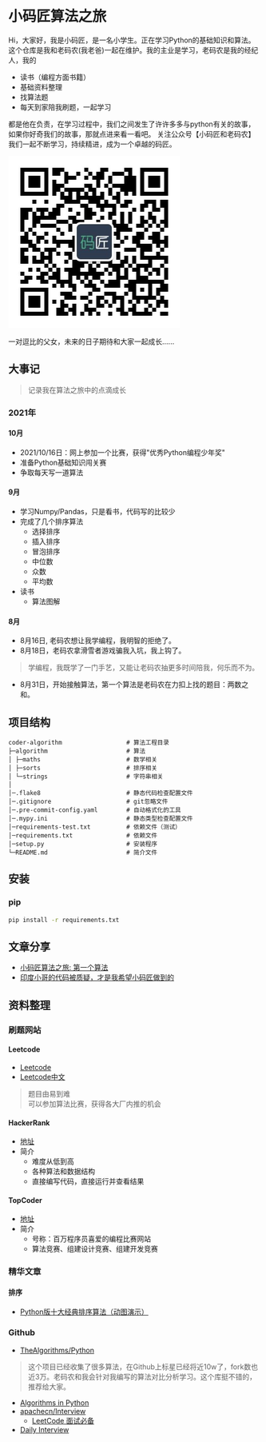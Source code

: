 # 小码匠算法之旅
Hi，大家好，我是小码匠，是一名小学生。正在学习Python的基础知识和算法。
这个仓库是我和老码农(我老爸)一起在维护。我的主业是学习，老码农是我的经纪人，我的
- 读书（编程方面书籍）
- 基础资料整理
- 找算法题
- 每天到家陪我刷题，一起学习

都是他在负责，在学习过程中，我们之间发生了许许多多与python有关的故事，<br>如果你好奇我们的故事，那就点进来看一看吧。
关注公众号【小码匠和老码农】我们一起不断学习，持续精进，成为一个卓越的码匠。

![avatar](docs/imgs/qrcode.jpg)

一对逗比的父女，未来的日子期待和大家一起成长......

## 大事记
> 记录我在算法之旅中的点滴成长

### 2021年
#### 10月
- 2021/10/16日：网上参加一个比赛，获得"优秀Python编程少年奖"
- 准备Python基础知识闯关赛
- 争取每天写一道算法

#### 9月
- 学习Numpy/Pandas，只是看书，代码写的比较少
- 完成了几个排序算法
  - 选择排序
  - 插入排序
  - 冒泡排序
  - 中位数
  - 众数
  - 平均数
- 读书
  - 算法图解
  
#### 8月
- 8月16日, 老码农想让我学编程，我明智的拒绝了。
- 8月18日，老码农拿滑雪者游戏骗我入坑，我上钩了。
> 学编程，我既学了一门手艺，又能让老码农抽更多时间陪我，何乐而不为。
- 8月31日，开始接触算法，第一个算法是老码农在力扣上找的题目：两数之和。

## 项目结构
```
coder-algorithm                  # 算法工程目录
├─algorithm                      # 算法
│ ├─maths                        # 数学相关
│ ├─sorts                        # 排序相关
│ └─strings                      # 字符串相关
│
│─.flake8                        # 静态代码检查配置文件
│─.gitignore                     # git忽略文件
│─.pre-commit-config.yaml        # 自动格式化的工具
│─.mypy.ini                      # 静态类型检查配置文件
│─requirements-test.txt          # 依赖文件（测试）
│─requirements.txt               # 依赖文件
│─setup.py                       # 安装程序
└─README.md                      # 简介文件

```

## 安装
### pip
```bash
pip install -r requirements.txt
```


## 文章分享
- [小码匠算法之旅: 第一个算法](https://mp.weixin.qq.com/s/j8zkmpruUBstWj-Tndc5QA)
- [印度小哥的代码被质疑，才是我希望小码匠做到的](https://mp.weixin.qq.com/s/BvFzHPPMjVudCnXboV0gIA)

## 资料整理
### 刷题网站
#### Leetcode
- [Leetcode](https://leetcode.com/)
- [Leetcode中文](https://leetcode-cn.com/)
> 题目由易到难<br>可以参加算法比赛，获得各大厂内推的机会

#### HackerRank
- [地址](https://www.hackerrank.com/)
- 简介
  - 难度从低到高
  - 各种算法和数据结构
  - 直接编写代码，直接运行并查看结果

#### TopCoder
- [地址](https://www.topcoder.com/challenges/)
- 简介
  - 号称：百万程序员喜爱的编程比赛网站
  - 算法竞赛、组建设计竞赛、组建开发竞赛


### 精华文章
#### 排序
- [Python版十大经典排序算法（动图演示）](https://mp.weixin.qq.com/s/zLSq3MOiWpN4Lm3ujTTVTw)

### Github
- [TheAlgorithms/Python](https://github.com/TheAlgorithms/Python)
> 这个项目已经收集了很多算法，在Github上标星已经将近10w了，fork数也近3万。老码农和我会针对我编写的算法对比分析学习。这个库挺不错的，推荐给大家。
- [Algorithms in Python](https://github.com/prakhar1989/Algorithms)
- [apachecn/Interview](https://github.com/apachecn/Interview/tree/master/docs/Algorithm)
  - [LeetCode 面试必备](https://github.com/apachecn/Interview/tree/master/docs/Algorithm)
- [Daily Interview](https://github.com/datawhalechina/daily-interview)
 